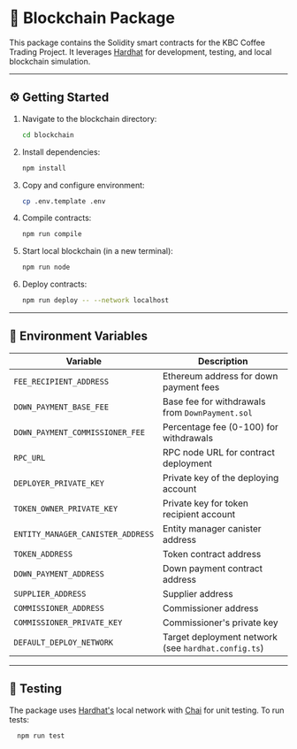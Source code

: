 # 🔗 Blockchain Package
This package contains the Solidity smart contracts for the KBC Coffee Trading Project. It leverages [Hardhat](https://hardhat.org/)  for development, testing, and local blockchain simulation.

---

## ⚙️ Getting Started
1. Navigate to the blockchain directory:
    ```bash
    cd blockchain
    ```
2. Install dependencies:
    ```bash
    npm install
    ```
3. Copy and configure environment:
    ```bash
    cp .env.template .env
    ```
4. Compile contracts:
    ```bash
    npm run compile
    ```
5. Start local blockchain (in a new terminal):
    ```bash
    npm run node
    ```
6. Deploy contracts:
    ```bash
    npm run deploy -- --network localhost
    ```

---

## 📝 Environment Variables

| Variable                          | Description                                                                                                                          |
|-----------------------------------|--------------------------------------------------------------------------------------------------------------------------------------|
| `FEE_RECIPIENT_ADDRESS`           | Ethereum address for down payment fees                                                                                               |
| `DOWN_PAYMENT_BASE_FEE`           | Base fee for withdrawals from `DownPayment.sol`                                                                                      |
| `DOWN_PAYMENT_COMMISSIONER_FEE`   | Percentage fee (0-100) for withdrawals                                                                                               |
| `RPC_URL`                         | RPC node URL for contract deployment                                                                                                 |
| `DEPLOYER_PRIVATE_KEY`            | Private key of the deploying account                                                                                                 |
| `TOKEN_OWNER_PRIVATE_KEY`         | Private key for token recipient account                                                                                              |
| `ENTITY_MANAGER_CANISTER_ADDRESS` | Entity manager canister address                                                                                                      |
| `TOKEN_ADDRESS`                   | Token contract address                                                                                                               |
| `DOWN_PAYMENT_ADDRESS`            | Down payment contract address                                                                                                        |
| `SUPPLIER_ADDRESS`                | Supplier address                                                                                                                     |
| `COMMISSIONER_ADDRESS`            | Commissioner address                                                                                                                 |
| `COMMISSIONER_PRIVATE_KEY`        | Commissioner's private key                                                                                                           |
| `DEFAULT_DEPLOY_NETWORK`          | Target deployment network (see `hardhat.config.ts`)                                                                                  |

---

## 🧪 Testing

The package uses [Hardhat's](https://hardhat.org/) local network with [Chai](https://www.chaijs.com/)  for unit testing. To run tests:

```bash
  npm run test
```
